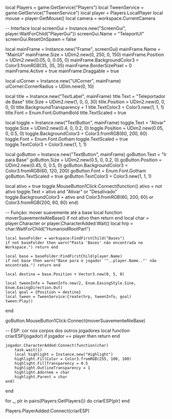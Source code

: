 local Players = game:GetService("Players")
local TweenService = game:GetService("TweenService")
local player = Players.LocalPlayer
local mouse = player:GetMouse()
local camera = workspace.CurrentCamera

-- Interface
local screenGui = Instance.new("ScreenGui", player:WaitForChild("PlayerGui"))
screenGui.Name = "TeleportUI"
screenGui.ResetOnSpawn = false

local mainFrame = Instance.new("Frame", screenGui)
mainFrame.Name = "MainUI"
mainFrame.Size = UDim2.new(0, 250, 0, 150)
mainFrame.Position = UDim2.new(0.05, 0, 0.05, 0)
mainFrame.BackgroundColor3 = Color3.fromRGB(35, 35, 35)
mainFrame.BorderSizePixel = 0
mainFrame.Active = true
mainFrame.Draggable = true

local uiCorner = Instance.new("UICorner", mainFrame)
uiCorner.CornerRadius = UDim.new(0, 10)

local title = Instance.new("TextLabel", mainFrame)
title.Text = "Teleportador de Base"
title.Size = UDim2.new(1, 0, 0, 30)
title.Position = UDim2.new(0, 0, 0, 0)
title.BackgroundTransparency = 1
title.TextColor3 = Color3.new(1, 1, 1)
title.Font = Enum.Font.GothamBold
title.TextScaled = true

local toggle = Instance.new("TextButton", mainFrame)
toggle.Text = "Ativar"
toggle.Size = UDim2.new(0.4, 0, 0.2, 0)
toggle.Position = UDim2.new(0.05, 0, 0.5, 0)
toggle.BackgroundColor3 = Color3.fromRGB(60, 200, 60)
toggle.Font = Enum.Font.Gotham
toggle.TextScaled = true
toggle.TextColor3 = Color3.new(1, 1, 1)

local goButton = Instance.new("TextButton", mainFrame)
goButton.Text = "Ir para Base"
goButton.Size = UDim2.new(0.5, 0, 0.2, 0)
goButton.Position = UDim2.new(0.45, 0, 0.5, 0)
goButton.BackgroundColor3 = Color3.fromRGB(60, 120, 200)
goButton.Font = Enum.Font.Gotham
goButton.TextScaled = true
goButton.TextColor3 = Color3.new(1, 1, 1)

local ativo = true
toggle.MouseButton1Click:Connect(function()
    ativo = not ativo
    toggle.Text = ativo and "Ativar" or "Desativado"
    toggle.BackgroundColor3 = ativo and Color3.fromRGB(60, 200, 60) or Color3.fromRGB(200, 60, 60)
end)

-- Função: mover suavemente até a base
local function moverSuavementeAteBase()
    if not ativo then return end
    local char = player.Character or player.CharacterAdded:Wait()
    local hrp = char:WaitForChild("HumanoidRootPart")

    local baseFolder = workspace:FindFirstChild("Bases")
    if not baseFolder then warn("Pasta 'Bases' não encontrada no Workspace.") return end

    local base = baseFolder:FindFirstChild(player.Name)
    if not base then warn("Base para o jogador '"..player.Name.."' não encontrada.") return end

    local destino = base.Position + Vector3.new(0, 5, 0)

    local tweenInfo = TweenInfo.new(2, Enum.EasingStyle.Sine, Enum.EasingDirection.Out)
    local goal = {Position = destino}
    local tween = TweenService:Create(hrp, tweenInfo, goal)
    tween:Play()
end

goButton.MouseButton1Click:Connect(moverSuavementeAteBase)

-- ESP: cor nos corpos dos outros jogadores
local function criarESP(jogador)
    if jogador == player then return end

    jogador.CharacterAdded:Connect(function(char)
        task.wait(1)
        local highlight = Instance.new("Highlight")
        highlight.FillColor = Color3.fromRGB(255, 100, 100)
        highlight.FillTransparency = 0.5
        highlight.OutlineTransparency = 1
        highlight.Adornee = char
        highlight.Parent = char
    end)
end

for _, plr in pairs(Players:GetPlayers()) do
    criarESP(plr)
end

Players.PlayerAdded:Connect(criarESP)
